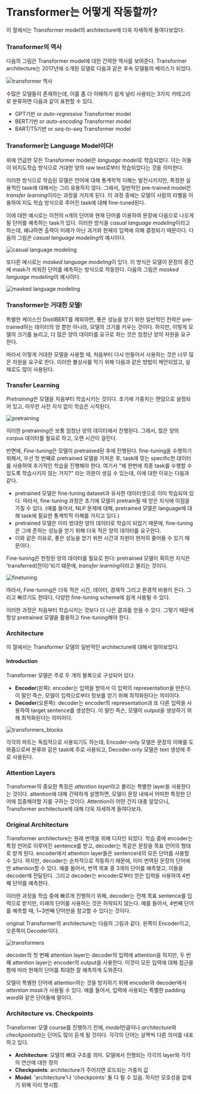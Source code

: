 # Transformer는 어떻게 작동할까?

이 절에서는 Transformer model의 architecture에 더욱 자세하게 들여다보았다.

### Transformer의 역사

다음의 그림은 Transformer model에 대한 간략한 역사를 보여준다. 
Transformer architecture는 2017년에 소개된 모델로 다음과 같은 후속 모델들의 베이스가 되었다.

![transformer 역사](https://user-images.githubusercontent.com/80087878/217529621-30047b8c-2558-41eb-b45c-5c7126b0521b.svg)

수많은 모델들이 존재하는데, 이를 좀 더 이해하기 쉽게 널리 사용되는 3가지 카테고리로 분류하면 다음과 같이 표현할 수 있다.

- GPT기반 or *auto-regressive* Transformer model
- BERT기반 or *auto-encoding* Transformer model
- BART/T5기반 or *seq-to-seq* Transformer model

### Transformer는 Language Model이다!

위에 언급한 모든 Transformer model은 *language model*로 학습되었다. 
이는 이들이 비지도학습 방식으로 거대한 양의 raw text로부터 학습되었다는 것을 의미한다.

이러한 방식으로 학습된 모델은 언어에 대해 통계학적 이해는 발전시키지만, 특정한 실용적인 task에 대해서는 그리 유용하지 않다.
그래서, 일반적인 pre-trained model은 *transfer learning*이라는 과정을 거치게 된다. 
이 과정 중에는 모델이 사람의 라벨을 이용하여 지도 학습 방식으로 주어진 task에 대해 fine-tuned된다.

이에 대한 예시로는 이전의 n개의 단어와 현재 단어를 이용하여 문장에 다음으로 나오게 될 단어를 예측하는 task가 있다.
이러한 방식을 *casual language modeling*이라고 하는데, 왜냐하면 출력이 미래가 아닌 과거와 현재의 입력에 의해 결정되기 때문이다.
다음의 그림은 *casual language modeling*의 예시이다.

![casual language modeling](https://user-images.githubusercontent.com/80087878/217532902-78b48ec1-3621-40fd-9d86-d42194be0fcc.svg)

또다른 예시로는 *masked language modeling*이 있다. 
이 방식은 모델이 문장의 중간에 mask가 씌워진 단어를 예측하는 방식으로 작동한다.
다음의 그림은 *masked language modeling*의 예시이다.

![masked language modeling](https://user-images.githubusercontent.com/80087878/217533225-819f1eae-ec2f-41de-b233-bae5a721a481.svg)

### Transformer는 거대한 모델!

특별한 케이스인 DistilBERT를 제외하면, 좋은 성능을 얻기 위한 일반적인 전략은 pre-trained하는 데이터의 양 뿐만 아니라, 모델의 크기를 키우는 것이다.
하지만, 이렇게 모델의 크기를 늘리고, 더 많은 양의 데이터를 요구로 하는 것은 엄청난 양의 자원을 요구한다. 

따라서 이렇게 거대한 모델을 사용할 때, 처음부터 다시 만들어서 사용하는 것은 너무 많은 자원을 요구로 한다.
이러한 불상사를 막기 위해 다음과 같은 방법이 제안되었고, 실제로도 많이 사용된다.

### Transfer Learning

*Pretraining*은 모델을 처음부터 학습시키는 것이다. 
초기에 가중치는 랜덤으로 설정되어 있고, 아무런 사전 지식 없이 학습은 시작된다.

![pretraining](https://user-images.githubusercontent.com/80087878/217986464-f5d649de-5be6-4168-8434-487c003d9720.svg)

이러한 pretraining은 보통 엄청난 양의 데이터에서 진행된다. 
그래서, 많은 양의 corpus 데이터를 필요로 하고, 오랜 시간이 걸린다.

반면에, *Fine-tuning*은 모델이 pretrained된 후에 진행된다.
fine-tuning을 수행하기 위해서, 우선 첫 번째로 pretrained 모델을 가져온 후, task에 맞는 specific한 데이터를 사용하여 추가적인 학습을 진행해야 한다.
여기서 "왜 한번에 최종 task를 수행할 수 있도록 학습시키지 않는 거지?" 라는 의문이 생길 수 있는데, 이에 대한 이유는 다음과 같다.

- pretrained 모델은 fine-tuning dataset과 유사한 데이터셋으로 이미 학습되어 있다. 따라서, fine-tuning 과정은 초기에 모델이 pretrain될 때 얻은 지식에 이점을 가질 수 있다. (예를 들어서, NLP 문제에 대해, pretrained 모델은 language에 대해 task에 필요한 통계학적 이해를 가지고 있다.)
- pretrained 모델은 이미 방대한 양의 데이터로 학습이 되었기 때문에, fine-tuning은 그에 준하는 성능을 얻기 위해 더욱 적은 양의 데이터를 요구한다.
- 이와 같은 이유로, 좋은 성능을 얻기 위한 시간과 자원이 현저히 줄어들 수 있기 때문이다.

Fine-tuning은 한정된 양의 데이터를 필요로 한다: pretrained 모델이 획득한 지식은 'transferred(전이)'되기 떄문에, *transfer learning*이라고 불리는 것이다.

![finetuning](https://user-images.githubusercontent.com/80087878/217988103-38beff29-d23c-4713-ac97-f5fbabcc6684.svg)

따라서, Fine-tuning은 더욱 적은 시간, 데이터, 경제적 그리고 환경적 비용이 든다. 그리고 빠르기도 한데다, 다양한 fine-tuning scheme에 쉽게 사용될 수 있다. 

이러한 과정은 처음부터 학습시키는 것보다 더 나은 결과를 얻을 수 있다. 그렇기 때문에 항상 pretrained 모델을 활용하고 fine-tuning해야 한다.

### Architecture

이 절에서는 Transformer 모델의 일반적인 architecture에 대해서 알아보았다.

#### Introduction

Transformer 모델은 주로 두 개의 블록으로 구성되어 있다.

- **Encoder**(왼쪽): encoder는 입력을 받아서 이 입력의 representation을 만든다. 이 말인 즉슨, 모델이 입력으로부터 정보를 얻기 위해 최적화된다는 의미이다.
- **Decoder**(오른쪽): decoder는 encoder의 representation과 또 다른 입력을 사용하여 target sentence를 생성한다. 이 말인 즉슨, 모델이 output을 생성하기 위해 최적화된다는 의미이다.

![transformers_blocks](https://user-images.githubusercontent.com/80087878/217999062-04aa393a-2904-43f5-ad18-68f3946699f7.svg)

각각의 파트는 독립적으로 사용되기도 하는데, Encoder-only 모델은 문장의 이해를 도와줌으로써 분류와 같은 task에 주로 사용되고, Decoder-only 모델은 text 생성에 주로 사용된다.

### Attention Layers

Transformer의 중요한 특징은 *attention layer*라고 불리는 특별한 layer을 사용한다는 것이다. attention에 대해 간략하게 설명하면, 모델이 문장 내에서 어떠한 특정한 단어에 집중해야할 지를 구하는 것이다. Attention이 어떤 건지 대충 알았으니, Transformer architecture에 대해 더욱 자세하게 들여다보자.

### Original Architecture

Transformer architecture는 원래 번역을 위해 디자인 되었다. 학습 중에 encoder는 특정 언어로 이루어진 sentence를 받고, decoder는 똑같은 문장을 목표 언어의 형태로 받게 된다. encoder에서 attention layer들은 sentence내의 모든 단어를 사용할 수 있다. 하지만, decoder는 순차적으로 작동하기 때문에, 이미 번역된 문장의 단어에만 attention할 수 있다. 예를 들어서, 번역 목표 중 3개의 단어를 예측했고, 이들을 decoder에 전달된다. 그리고 decoder는 encoder로부터 얻은 입력을 사용하여 4번째 단어를 예측한다.

이러한 과정을 학습 중에 빠르게 진행하기 위해, decoder는 전체 목표 sentence를 입력으로 받지만, 미래의 단어를 사용하는 것은 허락되지 않는다. 예를 들어서, 4번째 단어를 예측할 때, 1~3번째 단어만을 참고할 수 있다는 것이다.

original Transformer의 architecture는 다음의 그림과 같다. 왼쪽이 Encoder이고, 오른쪽이 Decoder이다.

![transformers](https://user-images.githubusercontent.com/80087878/218000654-17141e8d-20cf-4beb-8638-609ed28324f3.svg)

decoder의 첫 번째 attention layer는 decoder의 입력에 attention을 하지만, 두 번째 attention layer는 encoder의 output을 사용한다. 이것이 모든 입력에 대해 접근을 함에 따라 현재의 단어를 최대한 잘 예측하게 도와준다.

모델이 특별한 단어에 attention하는 것을 방지하기 위해 encoder와 decoder에서 *attention mask*가 사용될 수 있다. 예를 들어서, 입력에 사용되는 특별한 padding word와 같은 단어들에 말이다.

### Architecture vs. Checkpoints

Transformer 모델 course를 진행하기 전에, *model*만큼이나 *architecture*와 *checkpoints*라는 단어도 많이 듣게 될 것이다. 각각의 단어는 살짝씩 다른 의미를 내포하고 있다.

- **Architecture**: 모델의 뼈대 구조를 의미. 모델에서 진행되는 각각의 layer와 각각의 연산에 대한 정의
- **Checkpoints**: architecture가 주어지면 로드되는 가중치 값
- **Model**: 'architecture'나 'checkpoints' 둘 다 될 수 있음. 하지만 모호성을 없애기 위해 미리 명시함.
